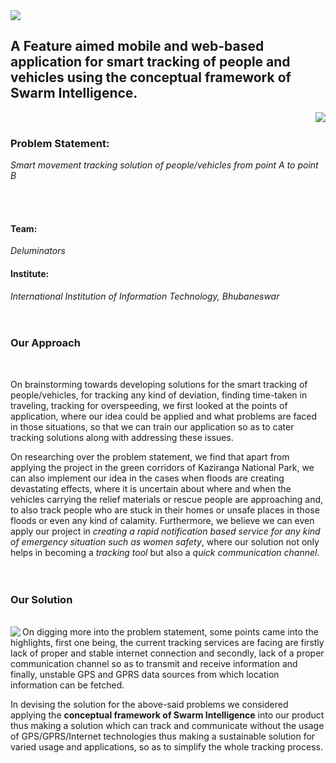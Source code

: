 <img src="https://github.com/deluminators/Diroy/blob/master/pictures/Diroy.jpeg">

## A Feature aimed mobile and web-based application for smart tracking of people and vehicles using the conceptual framework of Swarm Intelligence.

<img align="right" src="https://github.com/deluminators/Diroy/blob/master/pictures/Swarm.gif" />
<br /> 

### Problem Statement: 
*Smart movement tracking solution of people/vehicles from point A to point B*

<br />
<br />

#### Team: 
*Deluminators*
<br />
#### Institute: 
*International Institution of Information Technology, Bhubaneswar*
 <br /> <br /> <br />
 
 ### Our Approach
 <br />
 
 On brainstorming towards developing solutions for the smart tracking of people/vehicles, for tracking any kind of deviation, finding time-taken in traveling, tracking for overspeeding, we first looked at the points of application, where our idea could be applied and what problems are faced in those situations, so that we can train our application so as to cater tracking solutions along with addressing these issues. 

On researching over the problem statement, we find that apart from applying the project in the green corridors of Kaziranga National Park, we can also implement our idea in the cases when floods are creating devastating effects, where it is uncertain about where and when the vehicles carrying the relief materials or rescue people are approaching and, to also track people who are stuck in their homes or unsafe places in those floods or even any kind of calamity. Furthermore, we believe we can even apply our project in *creating a rapid notification based service for any kind of emergency situation such as women safety*, where our solution not only helps in becoming a *tracking tool* but also a *quick communication channel*.
 <br /> <br /> <br />
 
 ### Our Solution
<br />
<img align="left" src="https://github.com/deluminators/Diroy/blob/master/pictures/Swarm02.gif" />
On digging more into the problem statement, some points came into the highlights, first one being, the current tracking services are facing are firstly lack of proper and stable internet connection and secondly, lack of a proper communication channel so as to transmit and receive information and finally, unstable GPS and GPRS data sources from which location information can be fetched. 
<br />

In devising the solution for the above-said problems we considered applying the **conceptual framework of Swarm Intelligence** into our product thus making a solution which can track and communicate without the usage of GPS/GPRS/Internet technologies thus making a sustainable solution for varied usage and applications, so as to simplify the whole tracking process.
